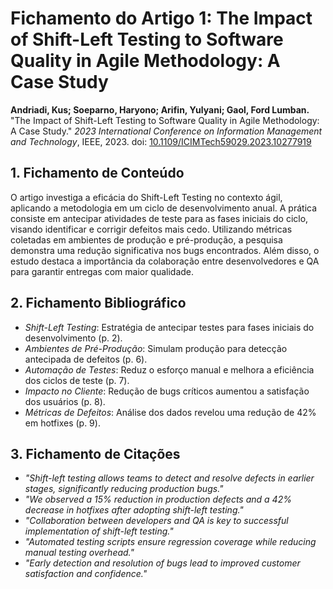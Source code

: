 # Fichamento do Artigo 1: The Impact of Shift-Left Testing to Software Quality in Agile Methodology: A Case Study

**Andriadi, Kus; Soeparno, Haryono; Arifin, Yulyani; Gaol, Ford Lumban.** "The Impact of Shift-Left Testing to Software Quality in Agile Methodology: A Case Study." *2023 International Conference on Information Management and Technology*, IEEE, 2023. doi: [10.1109/ICIMTech59029.2023.10277919](https://doi.org/10.1109/ICIMTech59029.2023.10277919)

## 1. Fichamento de Conteúdo

O artigo investiga a eficácia do Shift-Left Testing no contexto ágil, aplicando a metodologia em um ciclo de desenvolvimento anual. A prática consiste em antecipar atividades de teste para as fases iniciais do ciclo, visando identificar e corrigir defeitos mais cedo. Utilizando métricas coletadas em ambientes de produção e pré-produção, a pesquisa demonstra uma redução significativa nos bugs encontrados. Além disso, o estudo destaca a importância da colaboração entre desenvolvedores e QA para garantir entregas com maior qualidade.

## 2. Fichamento Bibliográfico

- _Shift-Left Testing_: Estratégia de antecipar testes para fases iniciais do desenvolvimento (p. 2).  
- _Ambientes de Pré-Produção_: Simulam produção para detecção antecipada de defeitos (p. 6).  
- _Automação de Testes_: Reduz o esforço manual e melhora a eficiência dos ciclos de teste (p. 7).  
- _Impacto no Cliente_: Redução de bugs críticos aumentou a satisfação dos usuários (p. 8).  
- _Métricas de Defeitos_: Análise dos dados revelou uma redução de 42% em hotfixes (p. 9).

## 3. Fichamento de Citações

- _"Shift-left testing allows teams to detect and resolve defects in earlier stages, significantly reducing production bugs."_  
- _"We observed a 15% reduction in production defects and a 42% decrease in hotfixes after adopting shift-left testing."_  
- _"Collaboration between developers and QA is key to successful implementation of shift-left testing."_  
- _"Automated testing scripts ensure regression coverage while reducing manual testing overhead."_  
- _"Early detection and resolution of bugs lead to improved customer satisfaction and confidence."_  
